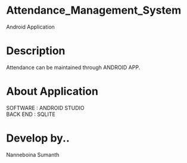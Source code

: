 # Attendance_Management_System
Android Application

# Description 
Attendance can be maintained through ANDROID APP.

# About Application
SOFTWARE	:	ANDROID STUDIO<br />
BACK END	:	SQLITE<br/>

# Develop by..
Nanneboina Sumanth
